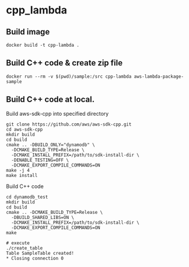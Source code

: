 # cpp_lambda

## Build image

```
docker build -t cpp-lambda .
```

## Build C++ code & create zip file

```
docker run --rm -v $(pwd)/sample:/src cpp-lambda aws-lambda-package-sample
```

## Build C++ code at local.

Build aws-sdk-cpp into specified directory
```
git clone https://github.com/aws/aws-sdk-cpp.git
cd aws-sdk-cpp
mkdir build
cd build
cmake .. -DBUILD_ONLY="dynamodb" \
  -DCMAKE_BUILD_TYPE=Release \
  -DCMAKE_INSTALL_PREFIX=/path/to/sdk-install-dir \
  -DENABLE_TESTING=OFF \
  -DCMAKE_EXPORT_COMPILE_COMMANDS=ON
make -j 4
make install
```

Build C++ code
```
cd dynamodb_test
mkdir build
cd build
cmake .. -DCMAKE_BUILD_TYPE=Release \
  -DBUILD_SHARED_LIBS=ON \
  -DCMAKE_INSTALL_PREFIX=/path/to/sdk-install-dir \
  -DCMAKE_EXPORT_COMPILE_COMMANDS=ON
make

# execute
./create_table
Table SampleTable created!
* Closing connection 0
```
